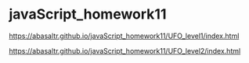 # javaScript_homework11

https://abasaltr.github.io/javaScript_homework11/UFO_level1/index.html

https://abasaltr.github.io/javaScript_homework11/UFO_level2/index.html
